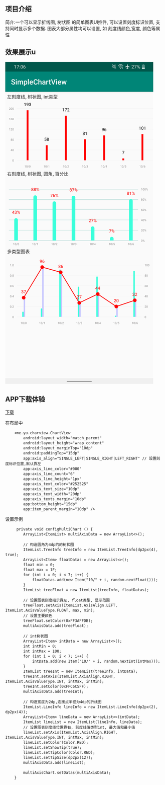 ## 项目介绍 

简介:一个可以显示折线图, 树状图 的简单图表UI控件, 可以设置刻度标识位置, 支持同时显示多个数据. 
图表大部分属性均可以设置, 如 刻度线颜色,宽度, 颜色等属性


## 效果展示u
![0](https://github.com/yuxiangxin/SimpleChartView/blob/master/ext/screenshot.png)

## APP下载体验
[下载](https://github.com/yuxiangxin/SimpleChartView/blob/master/ext/SimpleChart.apk)


在布局中

        <me.yu.charview.ChartView
            android:layout_width="match_parent"
            android:layout_height="wrap_content"
            android:layout_marginTop="10dp"
            android:paddingTop="15dp"
            app:axis_align="SINGLE_LEFT|SINGLE_RIGHT|LEFT_RIGHT" // 设置刻度标识位置,默认靠左
            app:axis_line_color="#000"
            app:axis_line_count="6"
            app:axis_line_height="1px"
            app:axis_text_color="#252525"
            app:axis_text_size="10dp"
            app:axis_text_width="20dp"
            app:axis_texts_margin="10dp"
            app:bottom_height="15dp"
            app:item_parent_margin="10dp" />
            

设置示例

         private void configMultiChart () {
            ArrayList<ItemList> multiAxisData = new ArrayList<>();

            // 构造圆角为4dp的的树状图
            ItemList.TreeInfo treeInfo = new ItemList.TreeInfo(dp2px(4), true);
            ArrayList<Item> floatDatas = new ArrayList<>();
            float min = 0;
            float max = 1F;
            for (int i = 0; i < 7; i++) {
                floatDatas.add(new Item("10/" + i, random.nextFloat()));
            }
            ItemList treeFloat = new ItemList(treeInfo, floatDatas);

            // 设置图表刻度指示靠左, float类型, 显示范围
            treeFloat.setAxis(ItemList.AxisAlign.LEFT, ItemList.AxisValueType.FLOAT, max, min);
            // 设置主要颜色
            treeFloat.setColor(0xFF3AFFDB);
            multiAxisData.add(treeFloat);

            // int树状图
            ArrayList<Item> intData = new ArrayList<>();
            int intMin = 0;
            int intMax = 100;
            for (int i = 0; i < 7; i++) {
                intData.add(new Item("10/" + i, random.nextInt(intMax)));
            }
            ItemList treeInt = new ItemList(treeInfo, intData);
            treeInt.setAxis(ItemList.AxisAlign.RIGHT, ItemList.AxisValueType.INT, intMax, intMin);
            treeInt.setColor(0xFFC6C5FF);
            multiAxisData.add(treeInt);

            // 构造宽度为2dp,连接点半径为4dp的折线图
            ItemList.LineInfo lineInfo = new ItemList.LineInfo(dp2px(2), dp2px(4));
            ArrayList<Item> lineData = new ArrayList<>(intData);
            ItemList lineList = new ItemList(lineInfo, lineData);
            // 设置图表刻度线位置靠右, 刻度线值类型int, 最大值和最小值
            lineList.setAxis(ItemList.AxisAlign.RIGHT, ItemList.AxisValueType.INT, intMax, intMin);
            lineList.setColor(Color.RED);
            lineList.setShowTip(true);
            lineList.setTipColor(Color.RED);
            lineList.setTipSize(dp2px(12));
            multiAxisData.add(lineList);

            multiAxisChart.setDatas(multiAxisData);
        }
